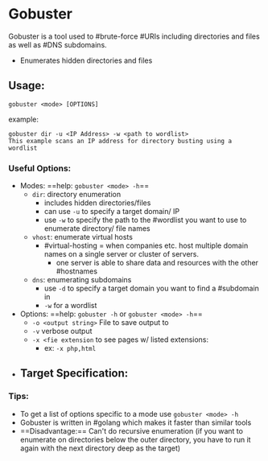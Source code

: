 
# Gobuster
Gobuster is a tool used to #brute-force #URIs including directories and files as well as #DNS subdomains.
- Enumerates hidden directories and files

## Usage:
```
gobuster <mode> [OPTIONS]
```
example:
```
gobuster dir -u <IP Address> -w <path to wordlist>
This example scans an IP address for directory busting using a wordlist
```

### Useful Options:
- Modes: ==help: `gobuster <mode> -h`==
	- `dir`: directory enumeration
		- includes hidden directories/files
		- can use `-u` to specify a target domain/ IP
		- use `-w` to specify the path to the #wordlist you want to use to enumerate directory/ file names 
	- `vhost`: enumerate virtual hosts
		- #virtual-hosting = when companies etc. host multiple domain names on a single server or cluster of servers.
			- one server is able to share data and resources with the other #hostnames 
	- `dns`: enumerating subdomains
		- use `-d` to specify a target domain you want to find a #subdomain in
		- `-w` for a wordlist
- Options: ==help: `gobuster -h` or `gobuster <mode> -h`==
	- `-o <output string>` File to save output to
	- `-v` verbose output
	- `-x <fie extension` to see pages w/ listed extensions:
		- ex: `-x php,html`
- Target Specification:
	-  

### Tips:
- To get a list of options specific to a mode use `gobuster <mode> -h`
- Gobuster is written in  #golang which makes it faster than similar tools
- ==Disadvantage:== Can't do recursive enumeration (if you want to enumerate on directories below the outer directory, you have to run it again with the next directory deep as the target)